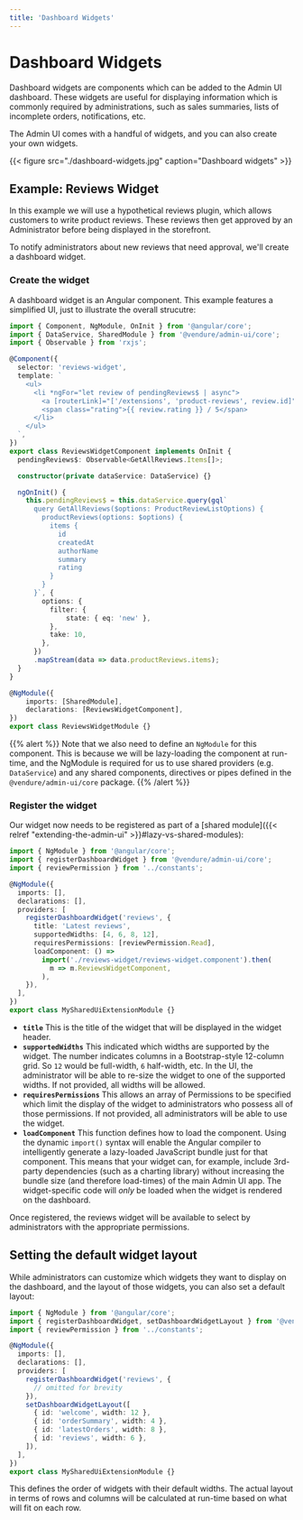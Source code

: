 ```yaml
---
title: 'Dashboard Widgets'
---
```


# Dashboard Widgets

Dashboard widgets are components which can be added to the Admin UI dashboard. These widgets are useful for displaying information which is commonly required by administrations, such as sales summaries, lists of incomplete orders, notifications, etc.

The Admin UI comes with a handful of widgets, and you can also create your own widgets.

{{< figure src="./dashboard-widgets.jpg" caption="Dashboard widgets" >}}

## Example: Reviews Widget

In this example we will use a hypothetical reviews plugin, which allows customers to write product reviews. These reviews then get approved by an Administrator before being displayed in the storefront.

To notify administrators about new reviews that need approval, we'll create a dashboard widget.

### Create the widget

A dashboard widget is an Angular component. This example features a simplified UI, just to illustrate the overall strucutre:

```TypeScript
import { Component, NgModule, OnInit } from '@angular/core';
import { DataService, SharedModule } from '@vendure/admin-ui/core';
import { Observable } from 'rxjs';

@Component({
  selector: 'reviews-widget',
  template: `
    <ul>
      <li *ngFor="let review of pendingReviews$ | async">
        <a [routerLink]="['/extensions', 'product-reviews', review.id]">{{ review.summary }}</a>
        <span class="rating">{{ review.rating }} / 5</span>
      </li>
    </ul>
  `,
})
export class ReviewsWidgetComponent implements OnInit {
  pendingReviews$: Observable<GetAllReviews.Items[]>;

  constructor(private dataService: DataService) {}

  ngOnInit() {
    this.pendingReviews$ = this.dataService.query(gql`
      query GetAllReviews($options: ProductReviewListOptions) {
        productReviews(options: $options) {
          items {
            id
            createdAt
            authorName
            summary
            rating
          }
        }
      }`, {
        options: {
          filter: {
              state: { eq: 'new' },
          },
          take: 10,
        },
      })
      .mapStream(data => data.productReviews.items);
  }
}

@NgModule({
    imports: [SharedModule],
    declarations: [ReviewsWidgetComponent],
})
export class ReviewsWidgetModule {}
```

{{% alert %}}
Note that we also need to define an `NgModule` for this component. This is because we will be lazy-loading the component at run-time, and the NgModule is required for us to use shared providers (e.g. `DataService`) and any shared components, directives or pipes defined in the `@vendure/admin-ui/core` package.
{{% /alert %}}

### Register the widget

Our widget now needs to be registered as part of a [shared module]({{< relref "extending-the-admin-ui" >}}#lazy-vs-shared-modules):

```TypeScript
import { NgModule } from '@angular/core';
import { registerDashboardWidget } from '@vendure/admin-ui/core';
import { reviewPermission } from '../constants';

@NgModule({
  imports: [],
  declarations: [],
  providers: [
    registerDashboardWidget('reviews', {
      title: 'Latest reviews',
      supportedWidths: [4, 6, 8, 12],
      requiresPermissions: [reviewPermission.Read],
      loadComponent: () =>
        import('./reviews-widget/reviews-widget.component').then(
          m => m.ReviewsWidgetComponent,
        ),
    }),
  ],
})
export class MySharedUiExtensionModule {}
```

* **`title`** This is the title of the widget that will be displayed in the widget header.
* **`supportedWidths`** This indicated which widths are supported by the widget. The number indicates columns in a Bootstrap-style 12-column grid. So `12` would be full-width, `6` half-width, etc. In the UI, the administrator will be able to re-size the widget to one of the supported widths. If not provided, all widths will be allowed.
* **`requiresPermissions`** This allows an array of Permissions to be specified which limit the display of the widget to administrators who possess all of those permissions. If not provided, all administrators will be able to use the widget.
* **`loadComponent`** This function defines how to load the component. Using the dynamic `import()` syntax will enable the Angular compiler to intelligently generate a lazy-loaded JavaScript bundle just for that component. This means that your widget can, for example, include 3rd-party dependencies (such as a charting library) without increasing the bundle size (and therefore load-times) of the main Admin UI app. The widget-specific code will _only_ be loaded when the widget is rendered on the dashboard.

Once registered, the reviews widget will be available to select by administrators with the appropriate permissions.

## Setting the default widget layout

While administrators can customize which widgets they want to display on the dashboard, and the layout of those widgets, you can also set a default layout:

```TypeScript
import { NgModule } from '@angular/core';
import { registerDashboardWidget, setDashboardWidgetLayout } from '@vendure/admin-ui/core';
import { reviewPermission } from '../constants';

@NgModule({
  imports: [],
  declarations: [],
  providers: [
    registerDashboardWidget('reviews', {
      // omitted for brevity
    }),
    setDashboardWidgetLayout([
      { id: 'welcome', width: 12 },
      { id: 'orderSummary', width: 4 },
      { id: 'latestOrders', width: 8 },
      { id: 'reviews', width: 6 },
    ]),
  ],
})
export class MySharedUiExtensionModule {}
```

This defines the order of widgets with their default widths. The actual layout in terms of rows and columns will be calculated at run-time based on what will fit on each row.
